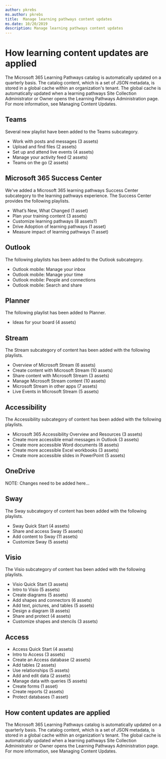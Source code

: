 ```yaml
---
author: pkrebs
ms.author: pkrebs
title:  Manage learning pathways content updates
ms.date: 10/20/2019
description: Manage learning pathways content updates
---
```


# How learning content updates are applied
The Microsoft 365 Learning Pathways catalog is automatically updated on a quarterly basis. The catalog content, which is a set of JSON metadata, is stored in a global cache within an organization's tenant. The global cache is automatically updated when a learning pathways Site Collection Administrator or Owner opens the Learning Pathways Administration page. For more information, see Managing Content Updates. 



## Teams
Several new playlist have been added to the Teams subcategory.
- Work with posts and messages (3 assets)
- Upload and find files (2 assets)
- Set up and attend live events (4 assets)
- Manage your activity feed (2 assets)
- Teams on the go (2 assets)

## Microsoft 365 Success Center
We've added a Microsoft 365 learning pathways Success Center subcategory to the learning pathways experience. The Success Center provides the following playlists.
- What’s New, What Changed (1 asset)
- Plan your training content (3 assets)
- Customize learning pathways (8 assets?)
- Drive Adoption of learning pathways (1 asset)
- Measure impact of learning pathways (1 asset)

## Outlook
The following playlists has been added to the Outlook subcategory. 
- Outlook mobile: Manage your inbox
- Outlook mobile: Manage your time
- Outlook mobile: People and connections
- Outlook mobile: Search and share

## Planner
The following playlist has been added to Planner. 
- Ideas for your board (4 assets)

## Stream
The Stream subcategory of content has been added with the following playlists. 
- Overview of Microsoft Stream (6 assets)
- Create content with Microsoft Stream (10 assets)
- Share content with Microsoft Stream (3 assets)
- Manage Microsoft Stream content (10 assets)
- Microsoft Stream in other apps (7 assets)
- Live Events in Microsoft Stream (5 assets)

## Accessibility
The Accessibility subcategory of content has been added with the following playlists. 
- Microsoft 365 Accessibility Overview and Resources (3 assets)
- Create more accessible email messages in Outlook (3 assets)
- Create more accessible Word documents (8 assets)
- Create more accessible Excel workbooks (3 assets)
- Create more accessible slides in PowerPoint (5 assets)

## OneDrive
NOTE: Changes need to be added here...

## Sway
The Sway subcategory of content has been added with the following playlists. 
- Sway Quick Start (4 assets)
- Share and access Sway (5 assets)
- Add content to Sway (11 assets)
- Customize Sway (5 assets)

## Visio
The Visio subcategory of content has been added with the following playlists. 
- Visio Quick Start (3 assets)
- Intro to Visio (5 assets)
- Create diagrams (5 assets)
- Add shapes and connectors (6 assets)
- Add text, pictures, and tables (5 assets)
- Design a diagram (8 assets)
- Share and protect (4 assets)
- Customize shapes and stencils (3 assets)

## Access
- Access Quick Start (4 assets)
- Intro to Access (3 assets)
- Create an Access database (2 assets)
- Add tables (2 assets)
- Use relationships (5 assets)
- Add and edit data (2 assets)
- Manage data with queries (5 assets)
- Create forms (1 asset)
- Create reports (2 assets)
- Protect databases (1 asset)

## How content updates are applied
The Microsoft 365 Learning Pathways catalog is automatically updated on a quarterly basis. The catalog content, which is a set of JSON metadata, is stored in a global cache within an organization's tenant. The global cache is automatically updated when a learning pathways Site Collection Administrator or Owner opens the Learning Pathways Administration page. For more information, see Managing Content Updates. 